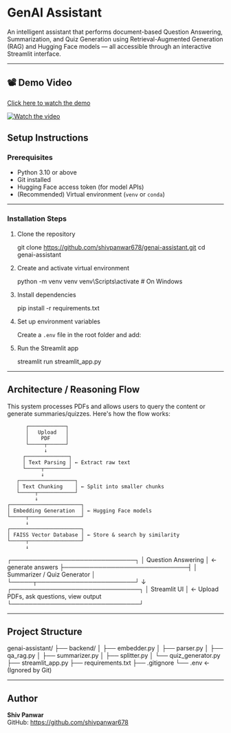 # GenAI Assistant

An intelligent assistant that performs document-based Question Answering, Summarization, and Quiz Generation using Retrieval-Augmented Generation (RAG) and Hugging Face models — all accessible through an interactive Streamlit interface.

---

## 📽️ Demo Video

[Click here to watch the demo](https://youtu.be/Z49y2p9KBTc?si=sVvsEeDQyc0t9-TH)

[![Watch the video](https://img.youtube.com/vi/Z49y2p9KBTc?si=sVvsEeDQyc0t9-TH/0.jpg)](https://youtu.be/Z49y2p9KBTc?si=sVvsEeDQyc0t9-TH)


## Setup Instructions

### Prerequisites

- Python 3.10 or above
- Git installed
- Hugging Face access token (for model APIs)
- (Recommended) Virtual environment (`venv` or `conda`)

---

### Installation Steps

1. Clone the repository

   git clone https://github.com/shivpanwar678/genai-assistant.git
   cd genai-assistant

2. Create and activate virtual environment

   python -m venv venv
   venv\Scripts\activate          # On Windows

3. Install dependencies

   pip install -r requirements.txt

4. Set up environment variables

   Create a `.env` file in the root folder and add:

5. Run the Streamlit app

   streamlit run streamlit_app.py

---

## Architecture / Reasoning Flow

This system processes PDFs and allows users to query the content or generate summaries/quizzes. Here's how the flow works:

          ┌────────────┐
          │   Upload   │
          │    PDF     │
          └─────┬──────┘
                ↓
         ┌──────────────┐
         │ Text Parsing │ ← Extract raw text
         └─────┬────────┘
               ↓
       ┌──────────────────┐
       │ Text Chunking    │ ← Split into smaller chunks
       └─────┬────────────┘
             ↓
    ┌───────────────────────┐
    │ Embedding Generation  │ ← Hugging Face models
    └─────┬─────────────────┘
          ↓
    ┌───────────────────────┐
    │ FAISS Vector Database │ ← Store & search by similarity
    └─────┬─────────────────┘
          ↓
 ┌─────────────────────────────┐
 │ Question Answering          │ ← generate answers
 ├─────────────────────────────┤
 │ Summarizer / Quiz Generator │
 └─────┬───────────────────────┘
       ↓
 ┌──────────────────────────────┐
 │        Streamlit UI          │ ← Upload PDFs, ask questions, view output
 └──────────────────────────────┘

---

## Project Structure

genai-assistant/
├── backend/
│   ├── embedder.py
│   ├── parser.py
│   ├── qa_rag.py
│   ├── summarizer.py
│   ├── splitter.py
│   └── quiz_generator.py
├── streamlit_app.py
├── requirements.txt
├── .gitignore
└── .env              ← (Ignored by Git)

---

## Author

**Shiv Panwar**  
GitHub: https://github.com/shivpanwar678




